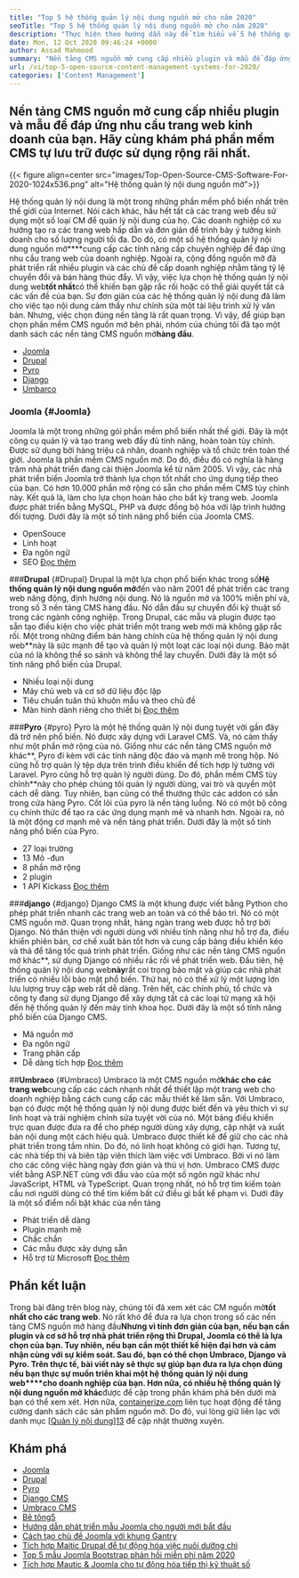 ```yaml
---
title: "Top 5 hệ thống quản lý nội dung nguồn mở cho năm 2020" 
seoTitle: "Top 5 hệ thống quản lý nội dung nguồn mở cho năm 2020" 
description: "Thực hiện theo hướng dẫn này để tìm hiểu về 5 hệ thống quản lý nội dung nguồn mở hàng đầu được sử dụng để quản lý nội dung web với sự kiểm soát và minh bạch hoàn toàn." 
date: Mon, 12 Oct 2020 09:46:24 +0000
author: Assad Mahmood
summary: "Nền tảng CMS nguồn mở cung cấp nhiều plugin và mẫu để đáp ứng nhu cầu trang web kinh doanh của bạn. Hãy cùng khám phá phần mềm CMS tự lưu trữ được sử dụng rộng rãi nhất." 
url: /vi/top-5-open-source-content-management-systems-for-2020/
categories: ['Content Management']
---
```


## Nền tảng CMS nguồn mở cung cấp nhiều plugin và mẫu để đáp ứng nhu cầu trang web kinh doanh của bạn. Hãy cùng khám phá phần mềm CMS tự lưu trữ được sử dụng rộng rãi nhất.

{{< figure align=center src="images/Top-Open-Source-CMS-Software-For-2020-1024x536.png" alt="Hệ thống quản lý nội dung nguồn mở">}}

Hệ thống quản lý nội dung là một trong những phần mềm phổ biến nhất trên thế giới của Internet. Nói cách khác, hầu hết tất cả các trang web đều sử dụng một số loại CM để quản lý nội dung của họ. Các doanh nghiệp có xu hướng tạo ra các trang web hấp dẫn và đơn giản để trình bày ý tưởng kinh doanh cho số lượng người tối đa. Do đó, có một số hệ thống quản lý nội dung nguồn mở****cung cấp các tính năng cấp chuyên nghiệp để đáp ứng nhu cầu trang web của doanh nghiệp. Ngoài ra, cộng đồng nguồn mở đã phát triển rất nhiều plugin và các chủ đề cấp doanh nghiệp nhằm tăng tỷ lệ chuyển đổi và bán hàng thúc đẩy. Vì vậy, việc lựa chọn hệ thống quản lý nội dung web**tốt nhất**có thể khiến bạn gặp rắc rối hoặc có thể giải quyết tất cả các vấn đề của bạn.
Sự đơn giản của các hệ thống quản lý nội dung đã làm cho việc tạo nội dung cảm thấy như chỉnh sửa một tài liệu trình xử lý văn bản. Nhưng, việc chọn đúng nền tảng là rất quan trọng. Vì vậy, để giúp bạn chọn phần mềm CMS nguồn mở bên phải, nhóm của chúng tôi đã tạo một danh sách các nền tảng CMS nguồn mở**hàng đầu**.
  * [Joomla][1]
  * [Drupal][2]
  * [Pyro][3]
  * [Django][4]
  * [Umbarco][5]

### Joomla   {#Joomla}
Joomla là một trong những gói phần mềm phổ biến nhất thế giới. Đây là một công cụ quản lý và tạo trang web đầy đủ tính năng, hoàn toàn tùy chỉnh. Được sử dụng bởi hàng triệu cá nhân, doanh nghiệp và tổ chức trên toàn thế giới.
Joomla là phần mềm CMS nguồn mở. Do đó, điều đó có nghĩa là hàng trăm nhà phát triển đang cải thiện Joomla kể từ năm 2005. Vì vậy, các nhà phát triển biến Joomla trở thành lựa chọn tốt nhất cho ứng dụng tiếp theo của bạn. Có hơn 10.000 phần mở rộng có sẵn cho phần mềm CMS tùy chỉnh này. Kết quả là, làm cho lựa chọn hoàn hảo cho bất kỳ trang web. Joomla được phát triển bằng MySQL, PHP và được đồng bộ hóa với lập trình hướng đối tượng.
Dưới đây là một số tính năng phổ biến của Joomla CMS.
  * OpenSouce
  * Linh hoạt
  * Đa ngôn ngữ
  * SEO
    [Đọc thêm][6]

###**Drupal** {#Drupal}
Drupal là một lựa chọn phổ biến khác trong số**Hệ thống quản lý nội dung nguồn mở**đến vào năm 2001 để phát triển các trang web năng động, định hướng nội dung. Nó là nguồn mở và 100% miễn phí và, trong số 3 nền tảng CMS hàng đầu. Nó dẫn đầu sự chuyển đổi kỹ thuật số trong các ngành công nghiệp.
Trong Drupal, các mẫu và plugin được tạo sẵn tạo điều kiện cho việc phát triển một trang web mới mà không gặp rắc rối. Một trong những điểm bán hàng chính của hệ thống quản lý nội dung web**này là sức mạnh để tạo và quản lý một loạt các loại nội dung. Bảo mật của nó là không thể so sánh và không thể lay chuyển.
Dưới đây là một số tính năng phổ biến của Drupal.
  * Nhiều loại nội dung
  * Máy chủ web và cơ sở dữ liệu độc lập
  * Tiêu chuẩn tuân thủ khuôn mẫu và theo chủ đề
  * Màn hình dành riêng cho thiết bị
    [Đọc thêm][7]

###**Pyro** {#pyro}
Pyro là một hệ thống quản lý nội dung tuyệt vời gần đây đã trở nên phổ biến. Nó được xây dựng với Laravel CMS. Và, nó cảm thấy như một phần mở rộng của nó. Giống như các nền tảng CMS nguồn mở khác**, Pyro đi kèm với các tính năng độc đáo và mạnh mẽ trong hộp. Nó cũng hỗ trợ quản lý tệp dựa trên trình điều khiển để tích hợp lý tưởng với Laravel.
Pyro cũng hỗ trợ quản lý người dùng. Do đó, phần mềm CMS tùy chỉnh**này cho phép chúng tôi quản lý người dùng, vai trò và quyền một cách dễ dàng. Tuy nhiên, bạn cũng có thể thưởng thức các addon có sẵn trong cửa hàng Pyro.
Cốt lõi của pyro là nền tảng luồng. Nó có một bộ công cụ chính thức để tạo ra các ứng dụng mạnh mẽ và nhanh hơn. Ngoài ra, nó là một động cơ mạnh mẽ và nền tảng phát triển.
Dưới đây là một số tính năng phổ biến của Pyro.
  * 27 loại trường
  * 13 Mô -đun
  * 8 phần mở rộng
  * 2 plugin
  * 1 API Kickass
    [Đọc thêm][8]

###**django** {#django}
Django CMS là một khung được viết bằng Python cho phép phát triển nhanh các trang web an toàn và có thể bảo trì. Nó có một CMS nguồn mở. Quan trọng nhất, hàng ngàn trang web được hỗ trợ bởi Django. Nó thân thiện với người dùng với nhiều tính năng như hỗ trợ đa, điều khiển phiên bản, cơ chế xuất bản tốt hơn và cung cấp bảng điều khiển kéo và thả để tăng tốc quá trình phát triển.
Giống như các nền tảng CMS nguồn mở khác**, sử dụng Django có nhiều rắc rối về phát triển web. Đầu tiên, hệ thống quản lý nội dung web**này**rất coi trọng bảo mật và giúp các nhà phát triển có nhiều lỗi bảo mật phổ biến. Thứ hai, nó có thể xử lý một lượng lớn lưu lượng truy cập web rất dễ dàng. Trên hết, các chính phủ, tổ chức và công ty đang sử dụng Django để xây dựng tất cả các loại từ mạng xã hội đến hệ thống quản lý đến máy tính khoa học.
Dưới đây là một số tính năng phổ biến của Django CMS.
  * Mã nguồn mở
  * Đa ngôn ngữ
  * Trang phân cấp
  * Dễ dàng tích hợp
    [Đọc thêm][9]

##**Umbraco** {#Umbraco}
Umbraco là một CMS nguồn mở**khác cho các trang web**cung cấp các cách nhanh nhất để thiết lập một trang web cho doanh nghiệp bằng cách cung cấp các mẫu thiết kế làm sẵn. Với Umbraco, bạn có được một hệ thống quản lý nội dung được biết đến và yêu thích vì sự linh hoạt và trải nghiệm chỉnh sửa tuyệt vời của nó. Một bảng điều khiển trực quan được đưa ra để cho phép người dùng xây dựng, cập nhật và xuất bản nội dung một cách hiệu quả.
Umbraco được thiết kế để giữ cho các nhà phát triển trong tầm nhìn. Do đó, nó linh hoạt không có giới hạn. Tương tự, các nhà tiếp thị và biên tập viên thích làm việc với Umbraco. Bởi vì nó làm cho các công việc hàng ngày đơn giản và thú vị hơn.
Umbraco CMS được viết bằng ASP.NET cùng với đầu vào của một số ngôn ngữ khác như JavaScript, HTML và TypeScript. Quan trọng nhất, nó hỗ trợ tìm kiếm toàn cầu nơi người dùng có thể tìm kiếm bất cứ điều gì bất kể phạm vi.
Dưới đây là một số điểm nổi bật khác của nền tảng
  * Phát triển dễ dàng
  * Plugin mạnh mẽ
  * Chắc chắn
  * Các mẫu được xây dựng sẵn
  * Hỗ trợ từ Microsoft
    [Đọc thêm][10]

## Phần kết luận
Trong bài đăng trên blog này, chúng tôi đã xem xét các CM nguồn mở**tốt nhất cho các trang web**. Nó rất khó để đưa ra lựa chọn trong số các nền tảng CMS nguồn mở hàng đầu**Nhưng vì tính đơn giản của bạn, nếu bạn cần plugin và cơ sở hỗ trợ nhà phát triển rộng thì Drupal, Joomla có thể là lựa chọn của bạn. Tuy nhiên, nếu bạn cần một thiết kế hiện đại hơn và cảm nhận cùng với sự kiểm soát. Sau đó, bạn có thể chọn Umbraco, Django và Pyro. Trên thực tế, bài viết này sẽ thực sự giúp bạn đưa ra lựa chọn đúng nếu bạn thực sự muốn triển khai một hệ thống quản lý nội dung web****cho doanh nghiệp của bạn. Hơn nữa, có nhiều hệ thống quản lý nội dung nguồn mở khác**được đề cập trong phần khám phá bên dưới mà bạn có thể xem xét.
Hơn nữa, [containerize.com][11] liên tục hoạt động để tăng cường danh sách các sản phẩm nguồn mở. Do đó, vui lòng giữ liên lạc với danh mục [[Quản lý nội dung][12]][13] để cập nhật thường xuyên.

## Khám phá
  * [Joomla][6]
  * [Drupal][7]
  * [Pyro][8]
  * [Django CMS][9]
  * [Umbraco CMS][10]
  * [Bê tông5][14]
  * [Hướng dẫn phát triển mẫu Joomla cho người mới bắt đầu][15]
  * [Cách tạo chủ đề Joomla với khung Gantry][16]
  * [Tích hợp Maitic Drupal để tự động hóa việc nuôi dưỡng chì][17]
  * [Top 5 mẫu Joomla Bootstrap phản hồi miễn phí năm 2020][18]
  * [Tích hợp Mautic & Joomla cho tự động hóa tiếp thị kỹ thuật số][19]

  
[1]: #joomla
[2]: #drupal
[3]: #pyro
[4]: #django
[5]: #umbarco
[6]: https://products.containerize.com/content-management/joomla
[7]: https://products.containerize.com/content-management/drupal
[8]: https://products.containerize.com/content-management/pyro
[9]: https://products.containerize.com/content-management/django
[10]: https://products.containerize.com/content-management/umbraco
[11]: https://www.containerize.com/
[12]: https://products.containerize.com/content-management/
[13]: https://products.containerize.com/rad
[14]: https://products.containerize.com/content-management/concrete5
[15]: https://blog.containerize.com/content-management/responsive-joomla-templates-tutorial/
[16]: https://blog.containerize.com/content-management/how-to-create-joomla-theme-joomla-gantry-framework/
[17]: https://blog.containerize.com/content-management/drupal-tutorial-automate-lead-growth-with-drupal-mautic/
[18]: https://blog.containerize.com/content-management/top-5-best-free-responsive-joomla-templates-of-2020/
[19]: https://blog.containerize.com/content-management/integrate-mautic-with-joomla-for-marketing-automation/
